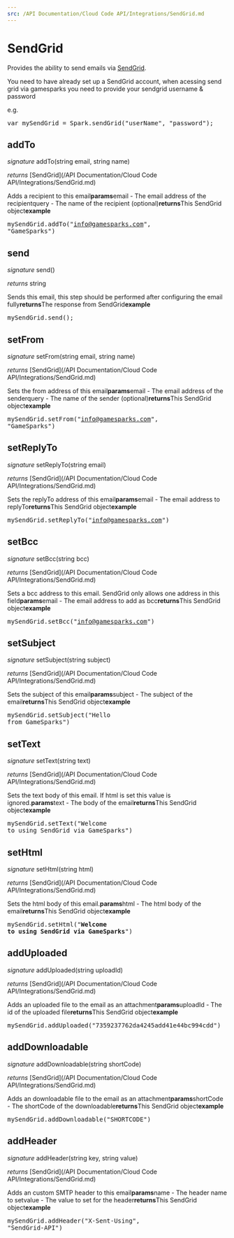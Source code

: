 ```yaml
---
src: /API Documentation/Cloud Code API/Integrations/SendGrid.md
---
```


# SendGrid

Provides the ability to send emails via <a href="http://sendgrid.com/">SendGrid</a>.

You need to have already set up a SendGrid account, when acessing send grid via gamesparks you need to provide your sendgrid username & password

e.g.

<pre rel="highlighter" code-brush="js" contenteditable="false">var mySendGrid = Spark.sendGrid("userName", "password");</pre>



## addTo
_signature_ addTo(string email, string name)</p>
_returns_ [SendGrid](/API Documentation/Cloud Code API/Integrations/SendGrid.md)</p>
Adds a recipient to this email<b>params</b>email - The email address of the recipientquery - The name of the recipient (optional)<b>returns</b>This SendGrid object<b>example</b><pre rel="highlighter" code-brush="js" contenteditable="false">mySendGrid.addTo("info@gamesparks.com", "GameSparks")</pre>

## send
_signature_ send()</p>
_returns_ string</p>
Sends this email, this step should be performed after configuring the email fully<b>returns</b>The response from SendGrid<b>example</b><pre rel="highlighter" code-brush="js" contenteditable="false">mySendGrid.send();</pre>

## setFrom
_signature_ setFrom(string email, string name)</p>
_returns_ [SendGrid](/API Documentation/Cloud Code API/Integrations/SendGrid.md)</p>
Sets the from address of this email<b>params</b>email - The email address of the senderquery - The name of the sender (optional)<b>returns</b>This SendGrid object<b>example</b><pre rel="highlighter" code-brush="js" contenteditable="false">mySendGrid.setFrom("info@gamesparks.com", "GameSparks")</pre>

## setReplyTo
_signature_ setReplyTo(string email)</p>
_returns_ [SendGrid](/API Documentation/Cloud Code API/Integrations/SendGrid.md)</p>
Sets the replyTo address of this email<b>params</b>email - The email address to replyTo<b>returns</b>This SendGrid object<b>example</b><pre rel="highlighter" code-brush="js" contenteditable="false">mySendGrid.setReplyTo("info@gamesparks.com")</pre>

## setBcc
_signature_ setBcc(string bcc)</p>
_returns_ [SendGrid](/API Documentation/Cloud Code API/Integrations/SendGrid.md)</p>
Sets a bcc address to this email. SendGrid only allows one address in this field<b>params</b>email - The email address to add as bcc<b>returns</b>This SendGrid object<b>example</b><pre rel="highlighter" code-brush="js" contenteditable="false">mySendGrid.setBcc("info@gamesparks.com")</pre>

## setSubject
_signature_ setSubject(string subject)</p>
_returns_ [SendGrid](/API Documentation/Cloud Code API/Integrations/SendGrid.md)</p>
Sets the subject of this email<b>params</b>subject - The subject of the email<b>returns</b>This SendGrid object<b>example</b><pre rel="highlighter" code-brush="js" contenteditable="false">mySendGrid.setSubject("Hello from GameSparks")</pre>

## setText
_signature_ setText(string text)</p>
_returns_ [SendGrid](/API Documentation/Cloud Code API/Integrations/SendGrid.md)</p>
Sets the text body of this email. If html is set this value is ignored.<b>params</b>text - The body of the email<b>returns</b>This SendGrid object<b>example</b><pre rel="highlighter" code-brush="js" contenteditable="false">mySendGrid.setText("Welcome to using SendGrid via GameSparks")</pre>

## setHtml
_signature_ setHtml(string html)</p>
_returns_ [SendGrid](/API Documentation/Cloud Code API/Integrations/SendGrid.md)</p>
Sets the html body of this email.<b>params</b>html - The html body of the email<b>returns</b>This SendGrid object<b>example</b><pre rel="highlighter" code-brush="js" contenteditable="false">mySendGrid.setHtml("<b>Welcome to using SendGrid via GameSparks</b>")</pre>

## addUploaded
_signature_ addUploaded(string uploadId)</p>
_returns_ [SendGrid](/API Documentation/Cloud Code API/Integrations/SendGrid.md)</p>
Adds an uploaded file to the email as an attachment<b>params</b>uploadId - The id of the uploaded file<b>returns</b>This SendGrid object<b>example</b><pre rel="highlighter" code-brush="js" contenteditable="false">mySendGrid.addUploaded("7359237762da4245add41e44bc994cdd")</pre>

## addDownloadable
_signature_ addDownloadable(string shortCode)</p>
_returns_ [SendGrid](/API Documentation/Cloud Code API/Integrations/SendGrid.md)</p>
Adds an downloadable file to the email as an attachment<b>params</b>shortCode - The shortCode of the downloadable<b>returns</b>This SendGrid object<b>example</b><pre rel="highlighter" code-brush="js" contenteditable="false">mySendGrid.addDownloadable("SHORTCODE")</pre>

## addHeader
_signature_ addHeader(string key, string value)</p>
_returns_ [SendGrid](/API Documentation/Cloud Code API/Integrations/SendGrid.md)</p>
Adds an custom SMTP header to this email<b>params</b>name - The header name to setvalue - The value to set for the header<b>returns</b>This SendGrid object<b>example</b><pre rel="highlighter" code-brush="js" contenteditable="false">mySendGrid.addHeader("X-Sent-Using", "SendGrid-API")</pre>

